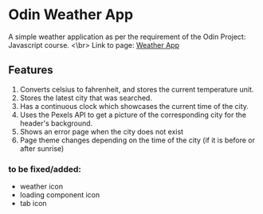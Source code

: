 # Odin Weather App
A simple weather application as per the requirement of the Odin Project: Javascript course. <\br>
Link to page: <a href="https://jeanneferrer.github.io/odin-weather-app/">Weather App</a>

## Features
1. Converts celsius to fahrenheit, and stores the current temperature unit.
2. Stores the latest city that was searched.
3. Has a continuous clock which showcases the current time of the city.
4. Uses the Pexels API to get a picture of the corresponding city for the header's background.
5. Shows an error page when the city does not exist
6. Page theme changes depending on the time of the city (if it is before or after sunrise)

### to be fixed/added:
- weather icon
- loading component icon
- tab icon
